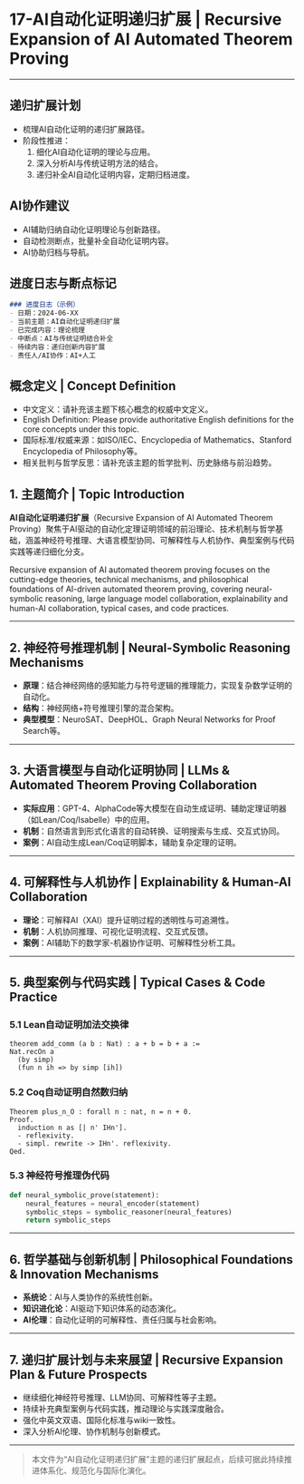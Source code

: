 # 17-AI自动化证明递归扩展 | Recursive Expansion of AI Automated Theorem Proving

---

## 递归扩展计划

- 梳理AI自动化证明的递归扩展路径。
- 阶段性推进：
  1. 细化AI自动化证明的理论与应用。
  2. 深入分析AI与传统证明方法的结合。
  3. 递归补全AI自动化证明内容，定期归档进度。

## AI协作建议

- AI辅助归纳自动化证明理论与创新路径。
- 自动检测断点，批量补全自动化证明内容。
- AI协助归档与导航。

## 进度日志与断点标记

```markdown
### 进度日志（示例）
- 日期：2024-06-XX
- 当前主题：AI自动化证明递归扩展
- 已完成内容：理论梳理
- 中断点：AI与传统证明结合补全
- 待续内容：递归创新内容扩展
- 责任人/AI协作：AI+人工
```
<!-- 中断点：自动化证明/AI结合/递归创新扩展 -->

## 概念定义 | Concept Definition

- 中文定义：请补充该主题下核心概念的权威中文定义。
- English Definition: Please provide authoritative English definitions for the core concepts under this topic.
- 国际标准/权威来源：如ISO/IEC、Encyclopedia of Mathematics、Stanford Encyclopedia of Philosophy等。
- 相关批判与哲学反思：请补充该主题的哲学批判、历史脉络与前沿趋势。

## 1. 主题简介 | Topic Introduction

**AI自动化证明递归扩展**（Recursive Expansion of AI Automated Theorem Proving）聚焦于AI驱动的自动化定理证明领域的前沿理论、技术机制与哲学基础，涵盖神经符号推理、大语言模型协同、可解释性与人机协作、典型案例与代码实践等递归细化分支。

Recursive expansion of AI automated theorem proving focuses on the cutting-edge theories, technical mechanisms, and philosophical foundations of AI-driven automated theorem proving, covering neural-symbolic reasoning, large language model collaboration, explainability and human-AI collaboration, typical cases, and code practices.

---

## 2. 神经符号推理机制 | Neural-Symbolic Reasoning Mechanisms

- **原理**：结合神经网络的感知能力与符号逻辑的推理能力，实现复杂数学证明的自动化。
- **结构**：神经网络+符号推理引擎的混合架构。
- **典型模型**：NeuroSAT、DeepHOL、Graph Neural Networks for Proof Search等。

---

## 3. 大语言模型与自动化证明协同 | LLMs & Automated Theorem Proving Collaboration

- **实际应用**：GPT-4、AlphaCode等大模型在自动生成证明、辅助定理证明器（如Lean/Coq/Isabelle）中的应用。
- **机制**：自然语言到形式化语言的自动转换、证明搜索与生成、交互式协同。
- **案例**：AI自动生成Lean/Coq证明脚本，辅助复杂定理的证明。

---

## 4. 可解释性与人机协作 | Explainability & Human-AI Collaboration

- **理论**：可解释AI（XAI）提升证明过程的透明性与可追溯性。
- **机制**：人机协同推理、可视化证明流程、交互式反馈。
- **案例**：AI辅助下的数学家-机器协作证明、可解释性分析工具。

---

## 5. 典型案例与代码实践 | Typical Cases & Code Practice

### 5.1 Lean自动证明加法交换律

```lean
theorem add_comm (a b : Nat) : a + b = b + a :=
Nat.recOn a
  (by simp)
  (fun n ih => by simp [ih])
```

### 5.2 Coq自动证明自然数归纳

```coq
Theorem plus_n_O : forall n : nat, n = n + 0.
Proof.
  induction n as [| n' IHn']. 
  - reflexivity.
  - simpl. rewrite -> IHn'. reflexivity.
Qed.
```

### 5.3 神经符号推理伪代码

```python
def neural_symbolic_prove(statement):
    neural_features = neural_encoder(statement)
    symbolic_steps = symbolic_reasoner(neural_features)
    return symbolic_steps
```

---

## 6. 哲学基础与创新机制 | Philosophical Foundations & Innovation Mechanisms

- **系统论**：AI与人类协作的系统性创新。
- **知识进化论**：AI驱动下知识体系的动态演化。
- **AI伦理**：自动化证明的可解释性、责任归属与社会影响。

---

## 7. 递归扩展计划与未来展望 | Recursive Expansion Plan & Future Prospects

- 继续细化神经符号推理、LLM协同、可解释性等子主题。
- 持续补充典型案例与代码实践，推动理论与实践深度融合。
- 强化中英文双语、国际化标准与wiki一致性。
- 深入分析AI伦理、协作机制与创新模式。

---

> 本文件为“AI自动化证明递归扩展”主题的递归扩展起点，后续可据此持续推进体系化、规范化与国际化演化。
